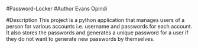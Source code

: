 #Password-Locker
#Author
Evans Opindi

#Description
This project is a python application that manages users of a person for various accounts i.e. username and passwords for each account. It also stores the passwords and generates a unique password for a user if they do not want to generate new passwords by themselves.
